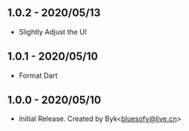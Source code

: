 ## 1.0.2 - 2020/05/13

* Slightly Adjust the UI


## 1.0.1 - 2020/05/10

* Format Dart


## 1.0.0 - 2020/05/10

* Initial Release. Created by Byk<<bluesofy@live.cn>>

